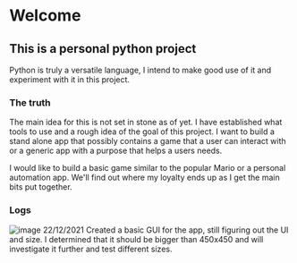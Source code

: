 # Welcome

## This is a personal python project

<p>Python is truly a versatile language, I intend to make good use of it and experiment with it in this project.</p>

### The truth

<p>The main idea for this is not set in stone as of yet. I have established what tools to use and a rough idea of the goal of this project.
I want to build a stand alone app that possibly contains a game that a user can interact with or a generic app with a purpose that helps a users needs.</p>

<p> I would like to build a basic game similar to the popular Mario or a personal automation app. We'll find out where my loyalty ends up as I get the main bits put together.</p>

### Logs
![image](https://user-images.githubusercontent.com/95403588/147154491-51a16b43-6797-4b81-bf9d-e3e0c423df12.png)
22/12/2021
Created a basic GUI for the app, still figuring out the UI and size. I determined that it should be bigger than 450x450 and will investigate it further and test different sizes.
